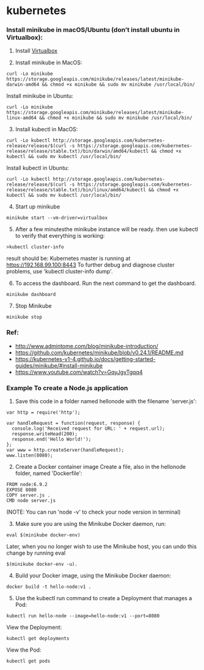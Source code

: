 # kubernetes

### Install minikube in macOS/Ubuntu (don’t install ubuntu in Virtualbox):
1. Install [Virtualbox](https://www.virtualbox.org/)

2. Install minikube in MacOS:
```shell
curl -Lo minikube https://storage.googleapis.com/minikube/releases/latest/minikube-darwin-amd64 && chmod +x minikube && sudo mv minikube /usr/local/bin/
```

Install minikube in Ubuntu:
```shell
curl -Lo minikube https://storage.googleapis.com/minikube/releases/latest/minikube-linux-amd64 && chmod +x minikube && sudo mv minikube /usr/local/bin/
```

3. Install kubectl in MacOS:
```shell
curl -Lo kubectl http://storage.googleapis.com/kubernetes-release/release/$(curl -s https://storage.googleapis.com/kubernetes-release/release/stable.txt)/bin/darwin/amd64/kubectl && chmod +x kubectl && sudo mv kubectl /usr/local/bin/
```

Install kubectl in Ubuntu:
```shell
curl -Lo kubectl http://storage.googleapis.com/kubernetes-release/release/$(curl -s https://storage.googleapis.com/kubernetes-release/release/stable.txt)/bin/linux/amd64/kubectl && chmod +x kubectl && sudo mv kubectl /usr/local/bin/
```

4. Start up minikube
```shell
minikube start --vm-driver=virtualbox
```

5. After a few minutesthe minikube instance will be ready. then use kubectl to verify that everything is working:
```shell
>kubectl cluster-info
```

result should be:
Kubernetes master is running at https://192.168.99.100:8443
To further debug and diagnose cluster problems, use 'kubectl cluster-info dump'.

6. To access the dashboard. Run the next command to get the dashboard.
```shell
minikube dashboard
```

7. Stop Minikube
```shell
minikube stop
```

### Ref:
* http://www.admintome.com/blog/minikube-introduction/
* https://github.com/kubernetes/minikube/blob/v0.24.1/README.md
* https://kubernetes-v1-4.github.io/docs/getting-started-guides/minikube/#install-minikube
* https://www.youtube.com/watch?v=GqyJgvTgqq4

### Example To create a Node.js application

1. Save this code in a folder named hellonode with the filename 'server.js':
```shell
var http = require('http');

var handleRequest = function(request, response) {
  console.log('Received request for URL: ' + request.url);
  response.writeHead(200);
  response.end('Hello World!');
};
var www = http.createServer(handleRequest);
www.listen(8080);
```

2. Create a Docker container image
Create a file, also in the hellonode folder, named 'Dockerfile':
```shell
FROM node:6.9.2
EXPOSE 8080
COPY server.js .
CMD node server.js
```
(NOTE: You can run 'node -v' to check your node version in terminal)

3. Make sure you are using the Minikube Docker daemon, run:
```shell
eval $(minikube docker-env)
```

Later, when you no longer wish to use the Minikube host, you can undo this change by running eval
```shell
$(minikube docker-env -u).
```

4. Build your Docker image, using the Minikube Docker daemon:
```shell
docker build -t hello-node:v1 .
```
5. Use the kubectl run command to create a Deployment that manages a Pod:
```shell
kubectl run hello-node --image=hello-node:v1 --port=8080
```

View the Deployment:
```shell
kubectl get deployments
```

View the Pod:
```shell
kubectl get pods
```
